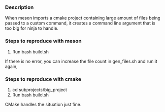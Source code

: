 ### Description

When meson imports a cmake project containing large amount of files being passed to a custom command, it creates a command line argument that is too big for ninja to handle.

### Steps to reproduce with meson

1. Run bash build.sh

If there is no error, you can increase the file count in gen_files.sh and run it again,

### Steps to reproduce with cmake

1. cd subprojects/big_project
2. Run bash build.sh

CMake handles the situation just fine.
